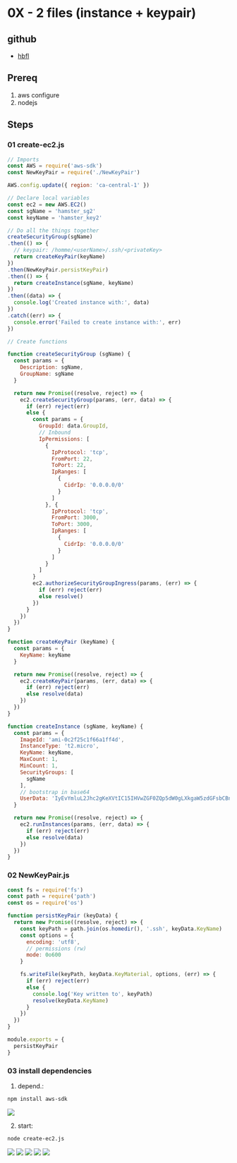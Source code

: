 # 0X - 2 files (instance + keypair)

## github
* [hbfl](https://github.com/ryanmurakami/hbfl)

## Prereq

1. aws configure
2. nodejs

## Steps
### 01 create-ec2.js
````js
// Imports
const AWS = require('aws-sdk')
const NewKeyPair = require('./NewKeyPair')

AWS.config.update({ region: 'ca-central-1' })

// Declare local variables
const ec2 = new AWS.EC2()
const sgName = 'hamster_sg2'
const keyName = 'hamster_key2'

// Do all the things together
createSecurityGroup(sgName)
.then(() => {
  // keypair: /homme/<userName>/.ssh/<privateKey>
  return createKeyPair(keyName)
})
.then(NewKeyPair.persistKeyPair)
.then(() => {
  return createInstance(sgName, keyName)
})
.then((data) => {
  console.log('Created instance with:', data)
})
.catch((err) => {
  console.error('Failed to create instance with:', err)
})

// Create functions

function createSecurityGroup (sgName) {
  const params = {
    Description: sgName,
    GroupName: sgName
  }

  return new Promise((resolve, reject) => {
    ec2.createSecurityGroup(params, (err, data) => {
      if (err) reject(err)
      else {
        const params = {
          GroupId: data.GroupId,
          // Inbound
          IpPermissions: [
            {
              IpProtocol: 'tcp',
              FromPort: 22,
              ToPort: 22,
              IpRanges: [
                {
                  CidrIp: '0.0.0.0/0'
                }
              ]
            }, {
              IpProtocol: 'tcp',
              FromPort: 3000,
              ToPort: 3000,
              IpRanges: [
                {
                  CidrIp: '0.0.0.0/0'
                }
              ]
            }
          ]
        }
        ec2.authorizeSecurityGroupIngress(params, (err) => {
          if (err) reject(err)
          else resolve()
        })
      }
    })
  })
}

function createKeyPair (keyName) {
  const params = {
    KeyName: keyName
  }

  return new Promise((resolve, reject) => {
    ec2.createKeyPair(params, (err, data) => {
      if (err) reject(err)
      else resolve(data)
    })
  })
}

function createInstance (sgName, keyName) {
  const params = {
    ImageId: 'ami-0c2f25c1f66a1ff4d',
    InstanceType: 't2.micro',
    KeyName: keyName,
    MaxCount: 1,
    MinCount: 1,
    SecurityGroups: [
      sgName
    ],
    // bootstrap in base64
    UserData: 'IyEvYmluL2Jhc2gKeXVtIC15IHVwZGF0ZQp5dW0gLXkgaW5zdGFsbCBnaXQKZ2l0IGNsb25lIGh0dHBzOi8vZ2l0aHViLmNvbS9yeWFubXVyYWthbWkvaGJmbC5naXQgL2hvbWUvYml0bmFtaS9oYmZsCmNob3duIC1SIGJpdG5hbWk6IC9ob21lL2JpdG5hbWkvaGJmbApjZCAvaG9tZS9iaXRuYW1pL2hiZmwKc3VkbyBucG0gaQpzdWRvIG5wbSBydW4gc3RhcnQK'
  }

  return new Promise((resolve, reject) => {
    ec2.runInstances(params, (err, data) => {
      if (err) reject(err)
      else resolve(data)
    })
  })
}

````

### 02 NewKeyPair.js
````js
const fs = require('fs')
const path = require('path')
const os = require('os')

function persistKeyPair (keyData) {
  return new Promise((resolve, reject) => {
    const keyPath = path.join(os.homedir(), '.ssh', keyData.KeyName)
    const options = {
      encoding: 'utf8',
      // permissions (rw)
      mode: 0o600
    }

    fs.writeFile(keyPath, keyData.KeyMaterial, options, (err) => {
      if (err) reject(err)
      else {
        console.log('Key written to', keyPath)
        resolve(keyData.KeyName)
      }
    })
  })
}

module.exports = {
  persistKeyPair
}
````

### 03 install dependencies

1. depend.:
````bash
npm install aws-sdk
````
[<img src="https://i.imgur.com/Z1dMWKS.png">](https://i.imgur.com/Z1dMWKS.png)

2. start:
````bash
node create-ec2.js
````
[<img src="https://i.imgur.com/hH3UyQR.png">](https://i.imgur.com/hH3UyQR.png)
[<img src="https://i.imgur.com/x6f36mw.png">](https://i.imgur.com/x6f36mw.png)
[<img src="https://i.imgur.com/CWh0pgp.png">](https://i.imgur.com/CWh0pgp.png)
[<img src="https://i.imgur.com/cfKTV4c.png">](https://i.imgur.com/cfKTV4c.png)
[<img src="https://i.imgur.com/plqnxap.png">](https://i.imgur.com/plqnxap.png)
